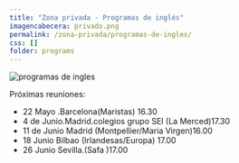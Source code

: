 ```yaml
---
title: "Zona privada - Programas de inglés"
imagencabecera: privado.png
permalink: /zona-privada/programas-de-ingles/
css: []
folder: programs
---
```


![programas de ingles](/assets/docs/Screenshot_20240430-215131~2.png)

<p>Próximas reuniones:</p>
<ul>
  <li>22 Mayo .Barcelona(Maristas) 16.30</li>
  <li>4 de Junio.Madrid.colegios grupo SEI (La Merced)17.30</li>
  <li>11 de Junio Madrid (Montpellier/Maria Virgen)16.00</li>
  <li>18 Junio Bilbao (Irlandesas/Europa) 17.00</li>
  <li>26 Junio Sevilla.(Safa )17.00</li>
</ul>
